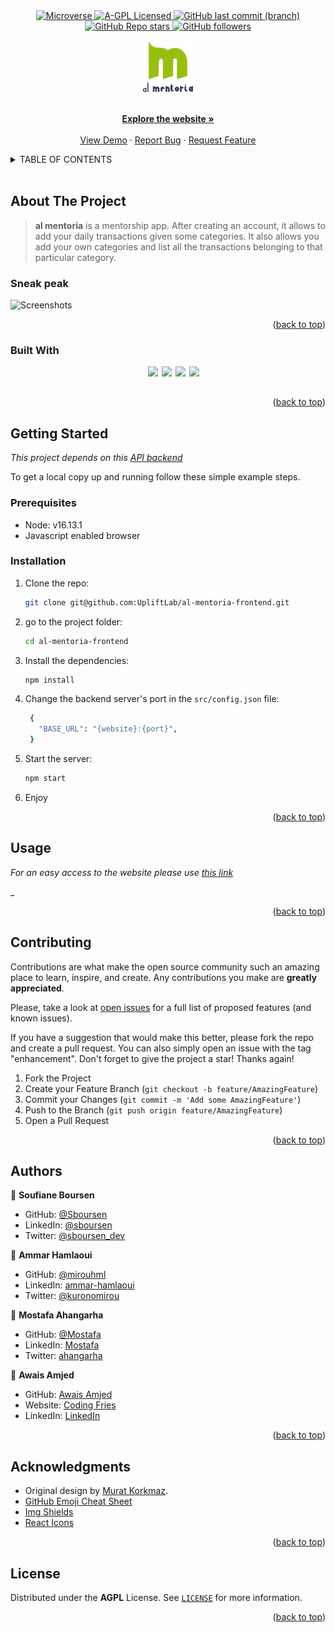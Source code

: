 <div id="top" align="center">
  <a href="https://www.microverse.org/">
    <img alt="Microverse" src="https://img.shields.io/badge/-Microverse-blueviolet?style=flat-square">
  </a>
  <a href="./LICENSE">
    <img alt="A-GPL Licensed" src="https://img.shields.io/badge/license-A--GPL-green">
  </a>
  <a href="https://github.com/UpliftLab/al-mentoria-backend">
    <img alt="GitHub last commit (branch)" src="https://img.shields.io/github/last-commit/UpliftLab/al-mentoria-backend/dev?color=blue&style=flat-square">
  </a>
  <a href="https://github.com/UpliftLab/al-mentoria-backend">
    <img alt="GitHub Repo stars" src="https://img.shields.io/github/stars/UpliftLab/al-mentoria-backend?color=green&label=%E2%98%85%20stars%20&style=flat-square">
  </a>
  <a href="https://github.com/UpliftLab">
    <img alt="GitHub followers" src="https://img.shields.io/github/followers/UpliftLab?color=yellow&logo=github&style=flat-square">
  </a>
</div>

<br />

<div id="header" align="center">
  <a href="https://github.com/UpliftLab/al-mentoria-docs/blob/9fcf7f54b99a1c4264cbcfa5644e5526cf02b2a7/almentoria-full-logo.svg">
    <img src="https://github.com/UpliftLab/al-mentoria-docs/blob/9fcf7f54b99a1c4264cbcfa5644e5526cf02b2a7/almentoria-full-logo.svg" alt="Logo" width="80" height="80">
  </a>
  <p align="center">
    <br />
    <a href="https://almentoria.herokuapp.com/"><strong>Explore the website »</strong></a>
    <br />
    <br />
    <a href="https://github.com/UpliftLab/al-mentoria-frontend">View Demo</a>
    ·
    <a href="https://github.com/UpliftLab/al-mentoria-frontend/issues">Report Bug</a>
    ·
    <a href="https://github.com/UpliftLab/al-mentoria-frontend/issues">Request Feature</a>
  </p>
</div>

<!-- TABLE OF CONTENTS -->
<details>
  <summary>TABLE OF CONTENTS</summary>
  <ol>
    <li>
      <a href="#about-the-project">About The Project</a>
      <ul>
        <li><a href="#Sneak peak">Sneak peak</a></li>
        <li><a href="#built-with">Built With</a></li>
      </ul>
    </li>
    <li>
      <a href="#getting-started">Getting Started</a>
      <ul>
        <li><a href="#prerequisites">Prerequisites</a></li>
        <li><a href="#installation">Installation</a></li>
      </ul>
    </li>
    <li><a href="#usage">Usage</a></li>
    <li><a href="#contributing">Contributing</a></li>
    <li><a href="#authors">Authors</a></li>
    <li><a href="#acknowledgments">Acknowledgments</a></li>
    <li><a href="#license">License</a></li>
  </ol>
</details>

<br />

<!-- ABOUT THE PROJECT -->
## About The Project

> **al mentoria** is a mentorship app. After creating an account, it allows to add your daily transactions given some categories. It also allows you add your own categories and list all the transactions belonging to that particular category.

### Sneak peak

<img alt="Screenshots" src="https://user-images.githubusercontent.com/20567503/180013479-d3013553-0aa4-42d8-b938-97f58f9d5791.png">

<p align="right">(<a href="#top">back to top</a>)</p>


### Built With


<ul style="display: flex; gap: 6px; justify-content: center">
<img src="https://img.shields.io/badge/react-%2320232a.svg?style=for-the-badge&logo=react&logoColor=%2361DAFB"/>
<img src="https://img.shields.io/badge/redux-%23593d88.svg?style=for-the-badge&logo=redux&logoColor=white"/>
<img src="https://img.shields.io/badge/React_Router-CA4245?style=for-the-badge&logo=react-router&logoColor=white"/>
<img src="https://img.shields.io/badge/tailwindcss-%2338B2AC.svg?style=for-the-badge&logo=tailwind-css&logoColor=white"/>
<br></br>
</ul>

<p align="right">(<a href="#top">back to top</a>)</p>



<!-- GETTING STARTED -->
## Getting Started

*This project depends on this [API backend](https://github.com/UpliftLab/al-mentoria-backend)*

To get a local copy up and running follow these simple example steps.

### Prerequisites

- Node: v16.13.1
- Javascript enabled browser

### Installation

1. Clone the repo:
   ```sh
   git clone git@github.com:UpliftLab/al-mentoria-frontend.git
   ```
2. go to the project folder: 
   ```sh
   cd al-mentoria-frontend
   ```
3. Install the dependencies:
   ```sh
   npm install
   ```
4. Change the backend server's port in the `src/config.json` file:
   ```sh
    {
      "BASE_URL": "{website}:{port}",
    }
   ```
5. Start the server:
   ```sh
   npm start
   ```
6. Enjoy


<p align="right">(<a href="#top">back to top</a>)</p>



<!-- USAGE EXAMPLES -->
## Usage

_For an easy access to the website please use [this link](https://almentoria.herokuapp.com/)_

_
<p align="right">(<a href="#top">back to top</a>)</p>


<!-- CONTRIBUTING -->
## Contributing

Contributions are what make the open source community such an amazing place to learn, inspire, and create. Any contributions you make are **greatly appreciated**.

Please, take a look at [open issues](https://github.com/UpliftLab/al-mentoria-frontend/issues) for a full list of proposed features (and known issues).


If you have a suggestion that would make this better, please fork the repo and create a pull request. You can also simply open an issue with the tag "enhancement".
Don't forget to give the project a star! Thanks again!

1. Fork the Project
2. Create your Feature Branch (`git checkout -b feature/AmazingFeature`)
3. Commit your Changes (`git commit -m 'Add some AmazingFeature'`)
4. Push to the Branch (`git push origin feature/AmazingFeature`)
5. Open a Pull Request


<p align="right">(<a href="#top">back to top</a>)</p>


<!-- AUTHORS -->
##  Authors

👤 **Soufiane Boursen**

- GitHub: [@Sboursen](https://github.com/Sboursen)
- LinkedIn: [@sboursen](https://linkedin.com/in/sboursen)
- Twitter: [@sboursen_dev](https://twitter.com/sboursen_dev)

👤 **Ammar Hamlaoui**

- GitHub: [@mirouhml](https://github.com/mirouhml)
- LinkedIn: [ammar-hamlaoui](https://www.linkedin.com/in/ammar-hamlaoui-514909189/)
- Twitter: [@kuronomirou](https://twitter.com/kuronomirou)

👤 **Mostafa Ahangarha**

- GitHub: [@Mostafa](https://github.com/ahangarha)
- LinkedIn: [Mostafa](https://www.linkedin.com/in/ahangarha/)
- Twitter: [ahangarha](https://twitter.com/ahangarha)

👤 **Awais Amjed**
- GitHub: [Awais Amjed](https://github.com/awais-amjed)
- Website: [Coding Fries](https://codingfries.com)
- LinkedIn: [LinkedIn](https://www.linkedin.com/in/awais-amjed)

<p align="right">(<a href="#top">back to top</a>)</p>



<!-- ACKNOWLEDGMENTS -->
## Acknowledgments

* Original design by [Murat Korkmaz](https://www.behance.net/muratk).
* [GitHub Emoji Cheat Sheet](https://www.webpagefx.com/tools/emoji-cheat-sheet)
* [Img Shields](https://shields.io)
* [React Icons](https://react-icons.github.io/react-icons/search)

<p align="right">(<a href="#top">back to top</a>)</p>


<!-- LICENSE -->
## License

Distributed under the **AGPL** License. See [`LICENSE`](./LICENSE) for more information.

<p align="right">(<a href="#top">back to top</a>)</p>
